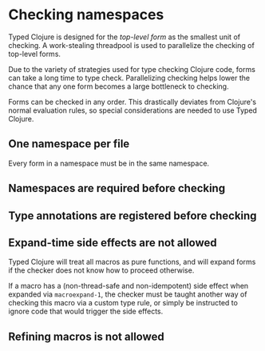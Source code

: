 # Checking namespaces

Typed Clojure is designed for the _top-level form_ as the smallest unit of checking. A work-stealing threadpool is used to parallelize the checking of top-level forms.

Due to the variety of strategies used
for type checking Clojure code, forms can take a long time to type check.
Parallelizing checking helps lower the chance that any one form becomes a
large bottleneck to checking.

Forms can be checked in any order. This drastically deviates from Clojure's
normal evaluation rules, so special considerations are needed to use Typed Clojure.

## One namespace per file

Every form in a namespace must be in the same namespace.

## Namespaces are required before checking

## Type annotations are registered before checking

## Expand-time side effects are not allowed

Typed Clojure will treat all macros as pure functions, and will expand
forms if the checker does not know how to proceed otherwise.

If a macro has a (non-thread-safe and non-idempotent) side effect when
expanded via `macroexpand-1`,
the checker must be taught another way of checking this macro via
a custom type rule, or simply be instructed to ignore code that would
trigger the side effects.

## Refining macros is not allowed
